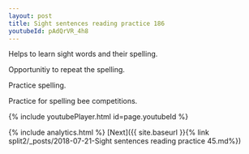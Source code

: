 ```yaml
---
layout: post
title: Sight sentences reading practice 186
youtubeId: pAdQrVR_4h8
---
```

 
 
Helps to learn sight words and their spelling.

Opportunitiy to repeat the spelling. 

Practice spelling. 
 
Practice for spelling bee competitions. 
 
{% include youtubePlayer.html id=page.youtubeId %}
 
 
{% include analytics.html %} 
[Next]({{ site.baseurl }}{% link  split2/_posts/2018-07-21-Sight sentences reading practice 45.md%})
 
